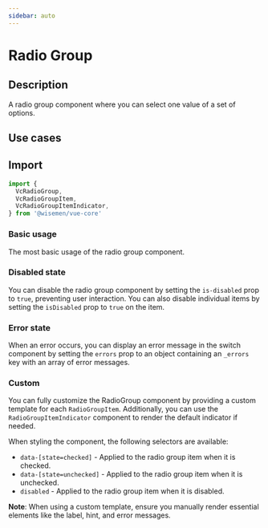 ```yaml
---
sidebar: auto
---
```


# Radio Group

## Description

A radio group component where you can select one value of a set of options.

## Use cases

<BulletList
  :items="[
    {
      description: 'When you want to allow users to select a single option from a short list of options.',
      variant: 'good',
    },
    {
      description: 'When selecting an option is not required.',
      variant: 'bad',
    },
    {
      description: 'When you want to allow users to select multiple options from a list.',
      variant: 'bad',
      link: {
        label: 'Checkbox Group',
        href: '/vue-core/components/checkbox/checkbox-group',
      },
    },
    {
      description: 'When the list of options is extensive, or if you want to include a search field.',
      variant: 'bad',
      link: {
        label: 'Select',
        href: '/vue-core/components/select/select',
      },
    }
  ]"
/>

## Import

```ts
import {
  VcRadioGroup,
  VcRadioGroupItem,
  VcRadioGroupItemIndicator,
} from '@wisemen/vue-core'
```

<!-- @include: ./radio-group-meta.md -->

### Basic usage
The most basic usage of the radio group component.

<ComponentPreview name="radio-group/simple" />

### Disabled state
You can disable the radio group component by setting the `is-disabled` prop to `true`, preventing user interaction. You can also disable individual items by setting the `isDisabled` prop to `true` on the item.

<ComponentPreview name="radio-group/disabled" />

### Error state
When an error occurs, you can display an error message in the switch component by setting the `errors` prop to an object containing an `_errors` key with an array of error messages.

<ComponentPreview name="radio-group/error" />

### Custom
You can fully customize the RadioGroup component by providing a custom template for each `RadioGroupItem`. Additionally, you can use the `RadioGroupItemIndicator` component to render the default indicator if needed.

When styling the component, the following selectors are available:

- `data-[state=checked]` - Applied to the radio group item when it is checked.
- `data-[state=unchecked]` - Applied to the radio group item when it is unchecked.
- `disabled` - Applied to the radio group item when it is disabled.

**Note**: When using a custom template, ensure you manually render essential elements like the label, hint, and error messages.

<ComponentPreview name="radio-group/custom" />
